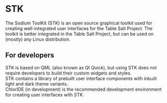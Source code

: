 # STK
The Sodium ToolKit (STK) is an open source graphical toolkit used for creating well-integrated user interfaces for the Table Salt Project. The toolkit is better integrated in the Table Salt Project, but can be used on (mostly) any Linux distribution.<br/>
## For developers
STK is based on QML (also known as Qt Quick), but using STK does not require developers to build their custom widgets and styles.<br/>
STK contains a library of prebuilt user interface components with inbuilt light and dark theme variants.<br/>
ChlorIDE (in development) is the recommended development environment for creating user interfaces with STK.<br/>
